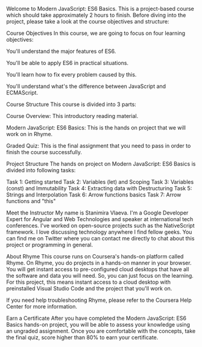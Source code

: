 Welcome to Modern JavaScript: ES6 Basics. This is a project-based course which should take approximately 2 hours to finish. Before diving into the project, please take a look at the course objectives and structure:

Course Objectives
In this course, we are going to focus on four learning objectives:

You'll understand the major features of ES6.

You'll be able to apply ES6 in practical situations.

You'll learn how to fix every problem caused by this.

You'll understand what's the difference between JavaScript and ECMAScript.

Course Structure
This course is divided into 3 parts:

Course Overview: This introductory reading material.

Modern JavaScript: ES6 Basics: This is the hands on project that we will work on in Rhyme.

Graded Quiz: This is the final assignment that you need to pass in order to finish the course successfully.

Project Structure
The hands on project on Modern JavaScript: ES6 Basics is divided into following tasks:

Task 1: Getting started
Task 2: Variables (let) and Scoping
Task 3: Variables (const) and Immutability
Task 4: Extracting data with Destructuring
Task 5: Strings and Interpolation
Task 6: Arrow functions basics
Task 7: Arrow functions and "this"

Meet the Instructor
My name is Stanimira Vlaeva. I'm a Google Developer Expert for Angular and Web Technologies and speaker at international tech conferences. I've worked on open-source projects such as the NativeScript framework. I love discussing technology anywhere I find fellow geeks. You can find me on Twitter where you can contact me directly to chat about this project or programming in general.

About Rhyme
This course runs on Coursera's hands-on platform called Rhyme. On Rhyme, you do projects in a hands-on manner in your browser. You will get instant access to pre-configured cloud desktops that have all the software and data you will need. So, you can just focus on the learning. For this project, this means instant access to a cloud desktop with preinstalled Visual Studio Code and the project that you'll work on.

If you need help troubleshooting Rhyme, please refer to the Coursera Help Center for more information.

Earn a Certificate
After you have completed the Modern JavaScript: ES6 Basics hands-on project, you will be able to assess your knowledge using an ungraded assignment. Once you are comfortable with the concepts, take the final quiz, score higher than 80% to earn your certificate.
